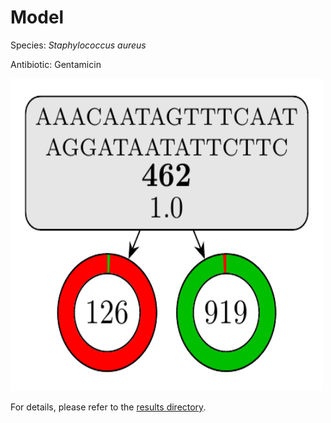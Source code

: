 
# Model

Species: *Staphylococcus aureus*

Antibiotic: Gentamicin

<a href="./model.pdf"><img src="./model.png" width=500 height=500 /></a>

For details, please refer to the [results directory](../../../../../results/cart_b/staphylococcus%20aureus/gentamicin/repeat_4/).


